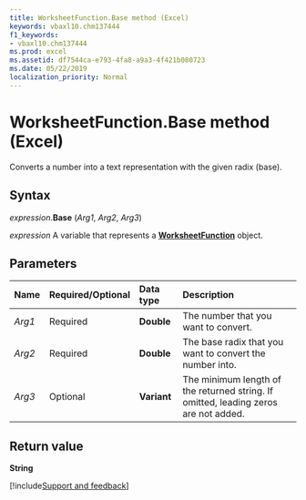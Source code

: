 ```yaml
---
title: WorksheetFunction.Base method (Excel)
keywords: vbaxl10.chm137444
f1_keywords:
- vbaxl10.chm137444
ms.prod: excel
ms.assetid: df7544ca-e793-4fa8-a9a3-4f421b080723
ms.date: 05/22/2019
localization_priority: Normal
---
```



# WorksheetFunction.Base method (Excel)

Converts a number into a text representation with the given radix (base).


## Syntax

_expression_.**Base** (_Arg1_, _Arg2_, _Arg3_)

_expression_ A variable that represents a **[WorksheetFunction](Excel.WorksheetFunction.md)** object.


## Parameters

|Name|Required/Optional|Data type|Description|
|:-----|:-----|:-----|:-----|
| _Arg1_|Required|**Double**|The number that you want to convert.|
| _Arg2_|Required|**Double**|The base radix that you want to convert the number into.|
| _Arg3_|Optional|**Variant**|The minimum length of the returned string. If omitted, leading zeros are not added.|

## Return value

**String**




[!include[Support and feedback](~/includes/feedback-boilerplate.md)]